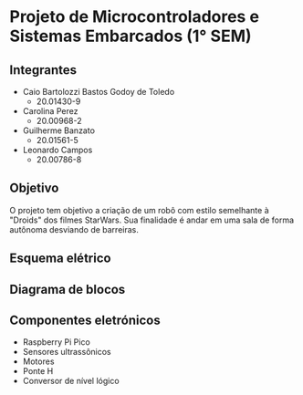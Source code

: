 # Projeto de Microcontroladores e Sistemas Embarcados (1° SEM)

## Integrantes

- Caio Bartolozzi Bastos Godoy de Toledo
  - 20.01430-9 
- Carolina Perez
  -  20.00968-2
- Guilherme Banzato
  - 20.01561-5
- Leonardo Campos
  - 20.00786-8

## Objetivo
O projeto tem objetivo a criação de um robô com estilo semelhante à "Droids" dos filmes StarWars. Sua finalidade é andar em uma sala de forma autônoma desviando de barreiras.

## Esquema elétrico

## Diagrama de blocos

## Componentes eletrónicos
- Raspberry Pi Pico
- Sensores ultrassônicos
- Motores 
- Ponte H
- Conversor de nível lógico